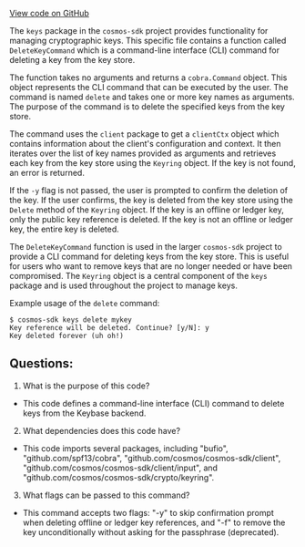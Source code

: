 [View code on GitHub](https://github.com/cosmos/cosmos-sdk.git/client/keys/delete.go)

The `keys` package in the `cosmos-sdk` project provides functionality for managing cryptographic keys. This specific file contains a function called `DeleteKeyCommand` which is a command-line interface (CLI) command for deleting a key from the key store. 

The function takes no arguments and returns a `cobra.Command` object. This object represents the CLI command that can be executed by the user. The command is named `delete` and takes one or more key names as arguments. The purpose of the command is to delete the specified keys from the key store. 

The command uses the `client` package to get a `clientCtx` object which contains information about the client's configuration and context. It then iterates over the list of key names provided as arguments and retrieves each key from the key store using the `Keyring` object. If the key is not found, an error is returned. 

If the `-y` flag is not passed, the user is prompted to confirm the deletion of the key. If the user confirms, the key is deleted from the key store using the `Delete` method of the `Keyring` object. If the key is an offline or ledger key, only the public key reference is deleted. If the key is not an offline or ledger key, the entire key is deleted. 

The `DeleteKeyCommand` function is used in the larger `cosmos-sdk` project to provide a CLI command for deleting keys from the key store. This is useful for users who want to remove keys that are no longer needed or have been compromised. The `Keyring` object is a central component of the `keys` package and is used throughout the project to manage keys. 

Example usage of the `delete` command:
```
$ cosmos-sdk keys delete mykey
Key reference will be deleted. Continue? [y/N]: y
Key deleted forever (uh oh!)
```
## Questions: 
 1. What is the purpose of this code?
- This code defines a command-line interface (CLI) command to delete keys from the Keybase backend.

2. What dependencies does this code have?
- This code imports several packages, including "bufio", "github.com/spf13/cobra", "github.com/cosmos/cosmos-sdk/client", "github.com/cosmos/cosmos-sdk/client/input", and "github.com/cosmos/cosmos-sdk/crypto/keyring".

3. What flags can be passed to this command?
- This command accepts two flags: "-y" to skip confirmation prompt when deleting offline or ledger key references, and "-f" to remove the key unconditionally without asking for the passphrase (deprecated).